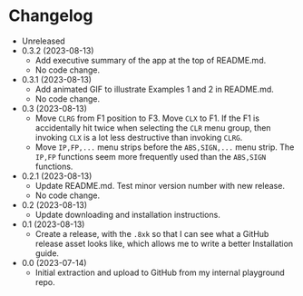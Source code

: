 # Changelog

- Unreleased
- 0.3.2 (2023-08-13)
    - Add executive summary of the app at the top of README.md.
    - No code change.
- 0.3.1 (2023-08-13)
    - Add animated GIF to illustrate Examples 1 and 2 in README.md.
    - No code change.
- 0.3 (2023-08-13)
    - Move `CLRG` from F1 position to F3. Move `CLX` to F1. If the F1
      is accidentally hit twice when selecting the `CLR` menu group, then
      invoking `CLX` is a lot less destructive than invoking `CLRG`.
    - Move `IP,FP,...` menu strips before the `ABS,SIGN,...` menu strip. The
      `IP,FP` functions seem more frequently used than the `ABS,SIGN` functions.
- 0.2.1 (2023-08-13)
    - Update README.md. Test minor version number with new release.
    - No code change.
- 0.2 (2023-08-13)
    - Update downloading and installation instructions.
- 0.1 (2023-08-13)
    - Create a release, with the `.8xk` so that I can see what a GitHub release
      asset looks like, which allows me to write a better Installation guide.
- 0.0 (2023-07-14)
    - Initial extraction and upload to GitHub from my internal playground repo.
